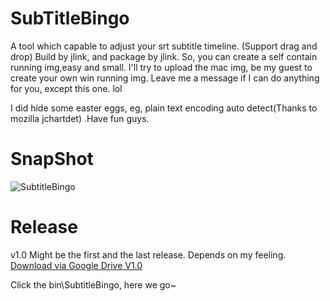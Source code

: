 # SubTitleBingo
A tool which capable to  adjust your srt subtitle timeline. (Support drag and drop)
Build by jlink, and package by jlink. So, you can create a self contain running img,easy and small.
I'll try to upload the mac img, be my guest to create your own win running img. Leave me a message if I can do anything for you, except
 this one. lol

I did hide some easter eggs, eg, plain text encoding auto detect(Thanks to mozilla jchartdet) .Have fun guys.

# SnapShot

![SubtitleBingo](https://user-images.githubusercontent.com/20728002/62832913-8ece0d80-bc68-11e9-87dd-d942b053620f.png)

# Release
v1.0
Might be the first and the last release. Depends on my feeling.
[Download via Google Drive V1.0](https://drive.google.com/file/d/12PEr7OJHRhQWEF6AkP8pEiGsEi7tIJ2W/view?usp=sharing)

Click the bin\SubtitleBingo, here we go~